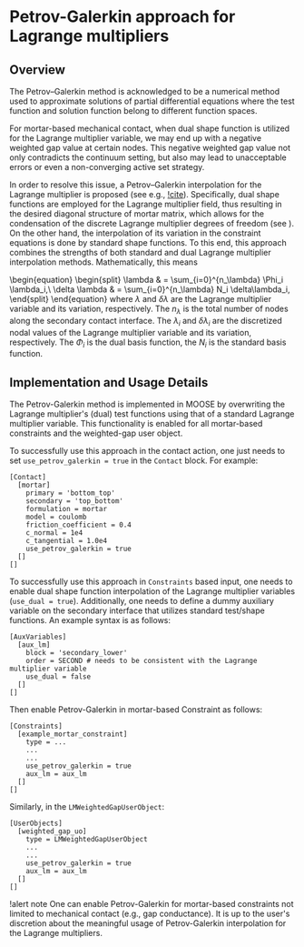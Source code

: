 # Petrov-Galerkin approach for Lagrange multipliers

## Overview

The Petrov–Galerkin method is acknowledged to be a numerical method used to approximate solutions of partial differential equations where the test function and solution function belong to different function spaces.

For mortar-based mechanical contact, when dual shape function is utilized for the Lagrange multiplier variable, we may end up with a negative weighted gap value at certain nodes. This negative weighted gap value not only contradicts the continuum setting, but also may lead to unacceptable errors or even a non-converging active set strategy.

In order to resolve this issue, a Petrov–Galerkin interpolation for the Lagrange multiplier is proposed (see e.g., [!cite](popp2014dual)). Specifically, dual shape functions are employed for the Lagrange multiplier field, thus resulting in the desired diagonal structure of mortar matrix, which allows for the condensation of the discrete Lagrange multiplier degrees of freedom (see [](VariableCondensationPreconditioner.md)). On the other hand, the interpolation of its variation in the constraint equations is done by standard shape functions. To this end, this approach combines the strengths of both standard and dual Lagrange multiplier interpolation methods.
Mathematically, this means

\begin{equation}
\begin{split}
\lambda & = \sum_{i=0}^{n_\lambda} \Phi_i \lambda_i,\\
\delta \lambda & = \sum_{i=0}^{n_\lambda} N_i \delta\lambda_i,
\end{split}
\end{equation}
where $\lambda$ and $\delta \lambda$ are the Lagrange multiplier variable and its variation, respectively.  The $n_\lambda$ is the total number of nodes along the secondary contact interface. The $\lambda_i$ and $\delta\lambda_i$ are the discretized nodal values of the Lagrange multiplier variable and its variation, respectively. The $\Phi_i$ is the dual basis function, the $N_i$ is the standard basis function.

## Implementation and Usage Details

The Petrov-Galerkin method is implemented in MOOSE by overwriting the Lagrange multiplier's (dual) test functions using that of a standard Lagrange multiplier variable. This functionality is enabled for all mortar-based constraints and the weighted-gap user object.

To successfully use this approach in the contact action, one just needs to set `use_petrov_galerkin = true` in the `Contact` block. For example:

```
[Contact]
  [mortar]
    primary = 'bottom_top'
    secondary = 'top_bottom'
    formulation = mortar
    model = coulomb
    friction_coefficient = 0.4
    c_normal = 1e4
    c_tangential = 1.0e4
    use_petrov_galerkin = true
  []
[]
```

To successfully use this approach in `Constraints` based input, one needs to enable dual shape function interpolation of the Lagrange multiplier variables (`use_dual = true`). Additionally, one needs to define a dummy auxiliary variable on the secondary interface that utilizes standard test/shape functions. An example syntax is as follows:


```
[AuxVariables]
  [aux_lm]
    block = 'secondary_lower'
    order = SECOND # needs to be consistent with the Lagrange multiplier variable
    use_dual = false
  []
[]
```

Then enable Petrov-Galerkin in mortar-based Constraint as follows:

```
[Constraints]
  [example_mortar_constraint]
    type = ...
    ...
    ...
    use_petrov_galerkin = true
    aux_lm = aux_lm
  []
[]
```

Similarly, in the `LMWeightedGapUserObject`:

```
[UserObjects]
  [weighted_gap_uo]
    type = LMWeightedGapUserObject
    ...
    ...
    use_petrov_galerkin = true
    aux_lm = aux_lm
  []
[]
```


!alert note
One can enable Petrov-Galerkin for mortar-based constraints not limited to mechanical contact (e.g., gap conductance). It is up to the user's discretion about the meaningful usage of Petrov-Galerkin interpolation for the Lagrange multipliers.
